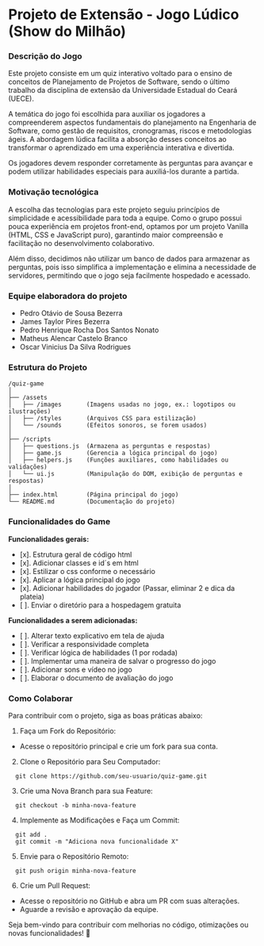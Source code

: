 # Projeto de Extensão - Jogo Lúdico (Show do Milhão)

### Descrição do Jogo

Este projeto consiste em um quiz interativo voltado para o ensino de conceitos de Planejamento de Projetos de Software, sendo o último trabalho da disciplina de extensão da Universidade Estadual do Ceará (UECE).

A temática do jogo foi escolhida para auxiliar os jogadores a compreenderem aspectos fundamentais do planejamento na Engenharia de Software, como gestão de requisitos, cronogramas, riscos e metodologias ágeis. A abordagem lúdica facilita a absorção desses conceitos ao transformar o aprendizado em uma experiência interativa e divertida.

Os jogadores devem responder corretamente às perguntas para avançar e podem utilizar habilidades especiais para auxiliá-los durante a partida.

### Motivação tecnológica
A escolha das tecnologias para este projeto seguiu princípios de simplicidade e acessibilidade para toda a equipe. Como o grupo possui pouca experiência em projetos front-end, optamos por um projeto Vanilla (HTML, CSS e JavaScript puro), garantindo maior compreensão e facilitação no desenvolvimento colaborativo.

Além disso, decidimos não utilizar um banco de dados para armazenar as perguntas, pois isso simplifica a implementação e elimina a necessidade de servidores, permitindo que o jogo seja facilmente hospedado e acessado.

### Equipe elaboradora do projeto
- Pedro Otávio de Sousa Bezerra
- James Taylor Pires Bezerra
- Pedro Henrique Rocha Dos Santos Nonato
- Matheus Alencar Castelo Branco
- Oscar Vinicius Da Silva Rodrigues

### Estrutura do Projeto

```
/quiz-game
│
├── /assets
│   ├── /images       (Imagens usadas no jogo, ex.: logotipos ou ilustrações)
│   ├── /styles       (Arquivos CSS para estilização)
│   └── /sounds       (Efeitos sonoros, se forem usados)
│
├── /scripts
│   ├── questions.js  (Armazena as perguntas e respostas)
│   ├── game.js       (Gerencia a lógica principal do jogo)
│   ├── helpers.js    (Funções auxiliares, como habilidades ou validações)
│   └── ui.js         (Manipulação do DOM, exibição de perguntas e respostas)
│
├── index.html        (Página principal do jogo)
└── README.md         (Documentação do projeto)
```

### Funcionalidades do Game
**Funcionalidades gerais:**
- [x]. Estrutura geral de código html
- [x]. Adicionar classes e id´s em html
- [x]. Estilizar o css conforme o necessário
- [x]. Aplicar a lógica principal do jogo
- [x]. Adicionar habilidades do jogador (Passar, eliminar 2 e dica da plateia)
- [ ]. Enviar o diretório para a hospedagem gratuita 

**Funcionalidades a serem adicionadas:**
- [ ]. Alterar texto explicativo em tela de ajuda
- [ ]. Verificar a responsividade completa
- [ ]. Verificar lógica de habilidades (1 por rodada)
- [ ]. Implementar uma maneira de salvar o progresso do jogo
- [ ]. Adicionar sons e vídeo no jogo
- [ ]. Elaborar o documento de avaliação do jogo

### Como Colaborar

Para contribuir com o projeto, siga as boas práticas abaixo:

1. Faça um Fork do Repositório:
 - Acesse o repositório principal e crie um fork para sua conta.

2. Clone o Repositório para Seu Computador:
```
  git clone https://github.com/seu-usuario/quiz-game.git
```

3. Crie uma Nova Branch para sua Feature:
```
  git checkout -b minha-nova-feature
```

4. Implemente as Modificações e Faça um Commit:
```
  git add .
  git commit -m "Adiciona nova funcionalidade X"
```
5. Envie para o Repositório Remoto:
```
  git push origin minha-nova-feature
```

6. Crie um Pull Request:
- Acesse o repositório no GitHub e abra um PR com suas alterações.
- Aguarde a revisão e aprovação da equipe.

Seja bem-vindo para contribuir com melhorias no código, otimizações ou novas funcionalidades! 🚀
